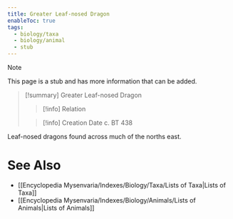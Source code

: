 ```yaml
---
title: Greater Leaf-nosed Dragon
enableToc: true
tags:
  - biology/taxa
  - biology/animal
  - stub
---
```


> [!note]
> This page is a stub and has more information that can be added.

> [!summary] Greater Leaf-nosed Dragon
> > [!info] Relation
>
> > [!info] Creation Date
> > c. BT 438

Leaf-nosed dragons found across much of the norths east.

# See Also
- [[Encyclopedia Mysenvaria/Indexes/Biology/Taxa/Lists of Taxa|Lists of Taxa]]
- [[Encyclopedia Mysenvaria/Indexes/Biology/Animals/Lists of Animals|Lists of Animals]]
